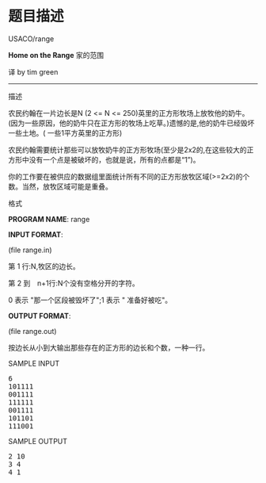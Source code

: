 # 题目描述


USACO/range
<div id="bodyContent">
<div dir="ltr" lang="zh-cn" class="mw-content-ltr">
<p>
<b>Home on the Range</b> 家的范围
</p>
<p>
译 by tim green
</p>
<hr/>
</div>
</div>
<span id=".E6.8F.8F.E8.BF.B0" class="mw-headline">描述</span> 
<p>
农民约翰在一片边长是N (2 &lt;= N &lt;= 250)英里的正方形牧场上放牧他的奶牛。(因为一些原因，他的奶牛只在正方形的牧场上吃草。)遗憾的是,他的奶牛已经毁坏一些土地。( 一些1平方英里的正方形)
</p>
<p>
农民约翰需要统计那些可以放牧奶牛的正方形牧场(至少是2x2的,在这些较大的正方形中没有一个点是被破坏的，也就是说，所有的点都是“1”)。
</p>
<p>
你的工作要在被供应的数据组里面统计所有不同的正方形放牧区域(&gt;=2x2)的个数。当然，放牧区域可能是重叠。
</p>
<span id=".E6.A0.BC.E5.BC.8F" class="mw-headline">格式</span> 
<p>
<b>PROGRAM NAME</b>: range
</p>
<p>
<b>INPUT FORMAT</b>:
</p>
<p>
(file range.in)
</p>
<p>
第 1 行:N,牧区的边长。
</p>
<p>
第 2 到　n+1行:N个没有空格分开的字符。
</p>
<p>
0 表示 &#34;那一个区段被毁坏了&#34;;1 表示 &#34; 准备好被吃&#34;。
</p>
<p>
<b>OUTPUT FORMAT</b>:
</p>
<p>
(file range.out)
</p>
<p>
按边长从小到大输出那些存在的正方形的边长和个数，一种一行。
</p>
<span id="SAMPLE_INPUT" class="mw-headline">SAMPLE INPUT </span> 
<pre>6
101111
001111
111111
001111
101101
111001
</pre>
<span id="SAMPLE_OUTPUT" class="mw-headline">SAMPLE OUTPUT </span> 
<pre>2 10
3 4
4 1
</pre>
<!-- NewPP limit report Preprocessor node count: 15/1000000 Post-expand include size: 0/2097152 bytes Template argument size: 0/2097152 bytes Expensive parser function count: 0/100 --><!-- Saved in parser cache with key newnocow:pcache:idhash:854-0!*!*!!zh-cn!*!* and timestamp 20120711015628 -->
<p>
 
</p>
